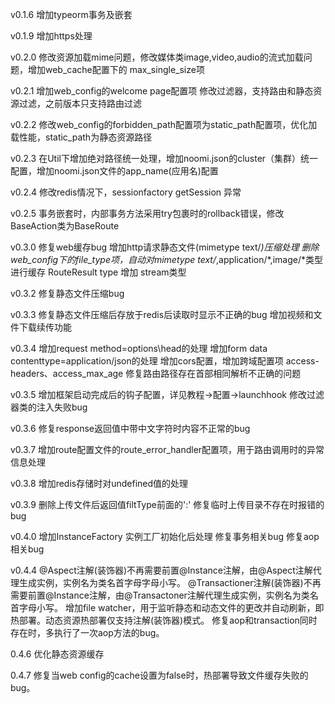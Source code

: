 v0.1.6
增加typeorm事务及嵌套

v0.1.9
增加https处理

v0.2.0
修改资源加载mime问题，修改媒体类image,video,audio的流式加载问题，增加web_cache配置下的 max_single_size项

v0.2.1
增加web_config的welcome page配置项
修改过滤器，支持路由和静态资源过滤，之前版本只支持路由过滤

v0.2.2
修改web_config的forbidden_path配置项为static_path配置项，优化加载性能，static_path为静态资源路径

v0.2.3
在Util下增加绝对路径统一处理，增加noomi.json的cluster（集群）统一配置，增加noomi.json文件的app_name(应用名)配置

v0.2.4
修改redis情况下，sessionfactory getSession 异常

v0.2.5
事务嵌套时，内部事务方法采用try包裹时的rollback错误，修改BaseAction类为BaseRoute

v0.3.0
修复web缓存bug
增加http请求静态文件(mimetype text/*)压缩处理
删除web_config下的file_type项，自动对mimetype text/*,application/*,image/*类型进行缓存
RouteResult type 增加 stream类型

v0.3.2
修复静态文件压缩bug

v0.3.3
修复静态文件压缩后存放于redis后读取时显示不正确的bug
增加视频和文件下载续传功能

v0.3.4
增加request method=options\head的处理
增加form data contenttype=application/json的处理
增加cors配置，增加跨域配置项 access-headers、access_max_age
修复路由路径存在首部相同解析不正确的问题

v0.3.5 
增加框架启动完成后的钩子配置，详见教程->配置->launchhook
修改过滤器类的注入失败bug

v0.3.6
修复response返回值中带中文字符时内容不正常的bug

v0.3.7
增加route配置文件的route_error_handler配置项，用于路由调用时的异常信息处理

v0.3.8
增加redis存储时对undefined值的处理

v0.3.9
删除上传文件后返回值filtType前面的':'
修复临时上传目录不存在时报错的bug

v0.4.0
增加InstanceFactory 实例工厂初始化后处理
修复事务相关bug
修复aop相关bug

v0.4.4
@Aspect注解(装饰器)不再需要前置@Instance注解，由@Aspect注解代理生成实例，实例名为类名首字母字母小写。
@Transactioner注解(装饰器)不再需要前置@Instance注解，由@Transactoner注解代理生成实例，实例名为类名首字母小写。
增加file watcher，用于监听静态和动态文件的更改并自动刷新，即热部署。动态资源热部署仅支持注解(装饰器)模式。
修复aop和transaction同时存在时，多执行了一次aop方法的bug。

0.4.6
优化静态资源缓存

0.4.7
修复当web config的cache设置为false时，热部署导致文件缓存失败的bug。
